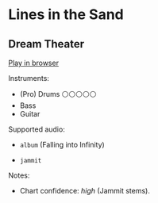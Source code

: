 # Lines in the Sand

## Dream Theater


[Play in browser](http://pages.cs.wisc.edu/~tolly/customs/dream-theater/lines-in-the-sand)

Instruments:

  * (Pro) Drums ⚪️⚪️⚪️⚪️⚪️
  * Bass
  * Guitar

Supported audio:

  * `album` (Falling into Infinity)

  * `jammit`

Notes:

  * Chart confidence: *high* (Jammit stems).

